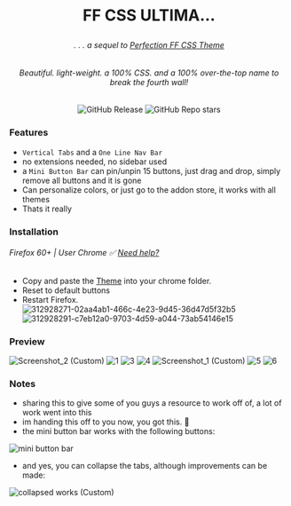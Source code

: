 # <p align="center"> FF CSS ULTIMA... </p>
###### <p align="center">. . . a sequel to [Perfection FF CSS Theme](https://github.com/soulhotel/Perfection-Firefox-CSS-Theme) </p>
###### <p align="center">Beautiful. light-weight. a 100% CSS. and a 100% over-the-top name to break the fourth wall!</p>

<div align="center">
  
![GitHub Release](https://img.shields.io/github/v/release/soulhotel/FF-CSS-ULTIMA?style=for-the-badge)
![GitHub Repo stars](https://img.shields.io/github/stars/soulhotel/FF-CSS-ULTIMA?style=for-the-badge)
</div>

### Features
- `Vertical Tabs` and a `One Line Nav Bar`
- no extensions needed, no sidebar used
- a `Mini Button Bar` can pin/unpin 15 buttons, just drag and drop, simply remove all buttons and it is gone
- Can personalize colors, or just go to the addon store, it works with all themes
- Thats it really

### Installation
###### Firefox 60+ | User Chrome ✅ [Need help?](https://gist.github.com/soulhotel/80c1ac8d41e45b910158a26d31d48c13)
- Copy and paste the [Theme](https://github.com/soulhotel/FF-CSS-ULTIMA/releases/latest) into your chrome folder.
- Reset to default buttons
- Restart Firefox.<br>
![312928271-02aa4ab1-466c-4e23-9d45-36d47d5f32b5](https://github.com/soulhotel/FF-CSS-ULTIMA/assets/155501797/00a16ca6-5abb-4348-beb8-5e581b2fdcb1)
![312928291-c7eb12a0-9703-4d59-a044-73ab54146e15](https://github.com/soulhotel/FF-CSS-ULTIMA/assets/155501797/d3dc1665-b34e-4643-af20-b1545eb6250f)

### Preview
![Screenshot_2 (Custom)](https://github.com/soulhotel/FF-CSS-ULTIMA/assets/155501797/24e63f2f-db73-41d9-807e-960e0317fa90)
![1](https://github.com/soulhotel/FF-CSS-ULTIMA/assets/155501797/1c35e238-c3e2-49ca-93f9-171b7cb483c6)
![3](https://github.com/soulhotel/FF-CSS-ULTIMA/assets/155501797/ae37f749-0f94-4ef8-b235-533dea6f3b59)
![4](https://github.com/soulhotel/FF-CSS-ULTIMA/assets/155501797/c68efbf7-545e-4850-8e3b-57cdb94b6cb8)
![Screenshot_1 (Custom)](https://github.com/soulhotel/FF-CSS-ULTIMA/assets/155501797/29d23c09-4164-4f86-bfb8-c2d48ee75626)
![5](https://github.com/soulhotel/FF-CSS-ULTIMA/assets/155501797/19f0cbf3-6490-453c-86c7-df937598839a)
![6](https://github.com/soulhotel/FF-CSS-ULTIMA/assets/155501797/4440ad6b-2240-4b9f-86cf-f58d5dcb2e58)


### Notes
- sharing this to give some of you guys a resource to work off of, a lot of work went into this
- im handing this off to you now, you got this. 🤝
- the mini button bar works with the following buttons:

![mini button bar](https://github.com/soulhotel/FF-CSS-ULTIMA/assets/155501797/037051e3-158c-4bd0-a8c8-d91cb6acf30a)
- and yes, you can collapse the tabs, although improvements can be made:

![collapsed works (Custom)](https://github.com/soulhotel/FF-CSS-ULTIMA/assets/155501797/cf4ce7e0-34ed-4f9c-8168-f7e9215deafc)
<br>
<br>
